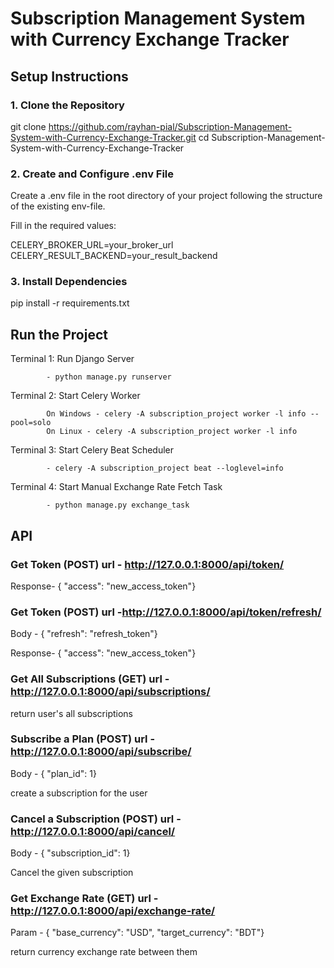 # Subscription Management System with Currency Exchange Tracker

## Setup Instructions

### 1. Clone the Repository

git clone https://github.com/rayhan-pial/Subscription-Management-System-with-Currency-Exchange-Tracker.git
cd Subscription-Management-System-with-Currency-Exchange-Tracker

### 2. Create and Configure .env File

Create a .env file in the root directory of your project following the structure of the existing env-file.

Fill in the required values:

CELERY_BROKER_URL=your_broker_url
CELERY_RESULT_BACKEND=your_result_backend

### 3. Install Dependencies

pip install -r requirements.txt

## Run the Project

Terminal 1: Run Django Server

            - python manage.py runserver

Terminal 2: Start Celery Worker

            On Windows - celery -A subscription_project worker -l info --pool=solo
            On Linux - celery -A subscription_project worker -l info

Terminal 3: Start Celery Beat Scheduler

            - celery -A subscription_project beat --loglevel=info

Terminal 4: Start Manual Exchange Rate Fetch Task

            - python manage.py exchange_task

## API

### Get Token (POST) url - http://127.0.0.1:8000/api/token/

Response- { "access": "new_access_token"}

### Get Token (POST) url -http://127.0.0.1:8000/api/token/refresh/

Body - { "refresh": "refresh_token"}

Response- { "access": "new_access_token"}

### Get All Subscriptions (GET) url - http://127.0.0.1:8000/api/subscriptions/

return user's all subscriptions

### Subscribe a Plan (POST) url - http://127.0.0.1:8000/api/subscribe/

Body - { "plan_id": 1}

create a subscription for the user

### Cancel a Subscription (POST) url - http://127.0.0.1:8000/api/cancel/

Body - { "subscription_id": 1}

Cancel the given subscription

### Get Exchange Rate (GET) url - http://127.0.0.1:8000/api/exchange-rate/

Param - { "base_currency": "USD", "target_currency": "BDT"}

return currency exchange rate between them
